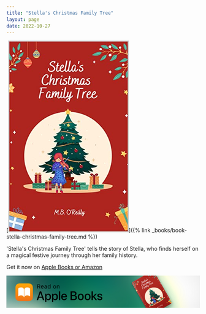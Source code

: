```yaml
---
title: "Stella's Christmas Family Tree"
layout: page
date: 2022-10-27
---
```


[![Stella's Christmas Family Tree cover](/images/Cover_Stellas_Christmas_Family_Tree.png)]({% link _books/book-stella-christmas-family-tree.md %})

'Stella's Christmas Family Tree' tells the story of Stella, who finds herself on a magical festive journey through her family history. 

Get it now on [Apple Books or Amazon](https://mybook.to/Stellas_Christmas_Family_Tree)


[![Stella's Christmas Family Tree on Apple Books](/images/Apple_Books_Stellas_Christmas_Family_Tree_300x50.png)](https://apple.co/3Nm9kvC)
